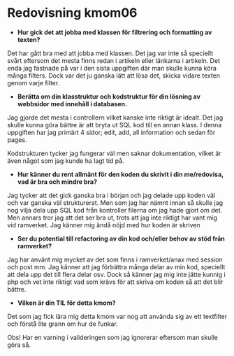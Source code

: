 ---
---
Redovisning kmom06
=========================

- __Hur gick det att jobba med klassen för filtrering och formatting av texten?__

Det har gått bra med att jobba med klassen. Det jag var inte så speciellt svårt eftersom det mesta finns redan i artikeln eller länkarna i artikeln. Det enda jag fastnade på var i den sista uppgiften där man skulle kunna köra många filters. Dock var det ju ganska lätt att lösa det, skicka vidare texten genom varje filter.

- __Berätta om din klasstruktur och kodstruktur för din lösning av webbsidor med innehåll i databasen.__

Jag gjorde det mesta i controllern vilket kanske inte riktigt är idealt. Det jag skulle kunna göra bättre är att bryta ut SQL kod till en annan klass. I denna uppgiften har jag primärt 4 sidor; edit, add, all information och sedan för pages.

Kodstrukturen tycker jag fungerar väl men saknar dokumentation, vilket är även något som jag kunde ha lagt tid på.

- __Hur känner du rent allmänt för den koden du skrivit i din me/redovisa, vad är bra och mindre bra?__

Jag tycker att det gick ganska bra i början och jag delade upp koden väl och var ganska väl strukturerat. Men som jag har nämnt innan så skulle jag nog vilja dela upp SQL kod från kontroller filerna om jag hade gjort om det. Men annars tror jag att det ser bra ut, trots att jag inte riktigt har vant mig vid ramverket. Jag känner mig ändå nöjd med hur koden är skriven

- __Ser du potential till refactoring av din kod och/eller behov av stöd från ramverket?__

Jag har använt mig mycket av det som finns i ramverket/anax med session och post mm. Jag känner att jag förbättra många delar av min kod, speciellt att dela upp det till flera delar osv. Dock så känner jag mig inte jätte kunnig i php och vet inte riktigt vad som krävs för att skriva om koden så att det blir bättre.

- __Vilken är din TIL för detta kmom?__

Det som jag fick lära mig detta kmom var nog att använda sig av ett textfilter och förstå lite grann om hur de funkar.

Obs! Har en varning i valideringen som jag ignorerar eftersom man skulle göra så.